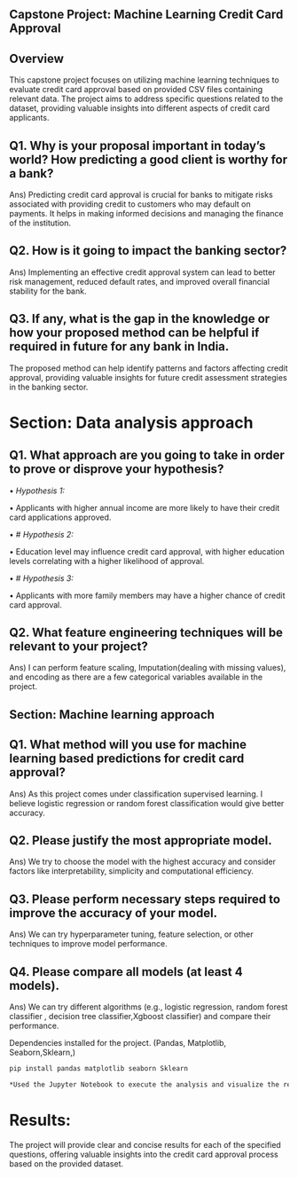##  Capstone Project: Machine Learning Credit Card Approval

## Overview

This capstone project focuses on utilizing machine learning techniques to evaluate credit card approval based on provided CSV files containing relevant data. The project aims to address specific questions related to the dataset, providing valuable insights into different aspects of credit card applicants.



 ## Q1. Why is your proposal important in today’s world? How predicting a good client is worthy for a bank?

Ans) Predicting credit card approval is crucial for banks to mitigate risks associated with providing credit to customers who may default on payments.
     It helps in making informed decisions and managing the finance of the institution.
     
## Q2. How is it going to impact the banking sector?
Ans) Implementing an effective credit approval system can lead to better risk management, reduced default rates, and improved overall financial stability for the bank.

## Q3. If any, what is the gap in the knowledge or how your proposed method can be helpful if required in future for any bank in India.
The proposed method can help identify patterns and factors affecting credit approval, providing valuable insights for future credit assessment strategies in the banking sector.
 
# Section: Data analysis approach


## Q1. What approach are you going to take in order to prove or disprove your hypothesis?

•	*Hypothesis 1:*

•	Applicants with higher annual income are more likely to have their credit card applications approved.

•	# *Hypothesis 2:*

•	Education level may influence credit card approval, with higher education levels correlating with a higher likelihood of approval.

•	# *Hypothesis 3:*

•	Applicants with more family members may have a higher chance of credit card approval.
## Q2. What feature engineering techniques will be relevant to your project?

Ans) I can perform feature scaling, Imputation(dealing with missing values), and encoding as there are a few categorical variables available in the project.
 
## Section: Machine learning approach


## Q1. What method will you use for machine learning based predictions for credit card approval?

Ans) As this project comes under classification supervised learning. I believe logistic regression or random forest classification
would give better accuracy.

## Q2. Please justify the most appropriate model.

Ans) We try to choose the model with the highest accuracy and consider factors like interpretability, simplicity and computational efficiency.

## Q3. Please perform necessary steps required to improve the accuracy of your model.

Ans) We can try hyperparameter tuning, feature selection, or other techniques to improve model performance.

## Q4. Please compare all models (at least 4 models).

Ans) We can try different algorithms (e.g., logistic regression, random forest classifier , decision tree classifier,Xgboost classifier) and compare their performance.

 
 Dependencies installed for the project. (Pandas, Matplotlib, Seaborn,Sklearn,)

``` bash 
pip install pandas matplotlib seaborn Sklearn
```

``` bash
*Used the Jupyter Notebook to execute the analysis and visualize the results.*
```


# Results:

The project will provide clear and concise results for each of the specified questions, offering valuable insights into the credit card approval process based on the provided dataset.


